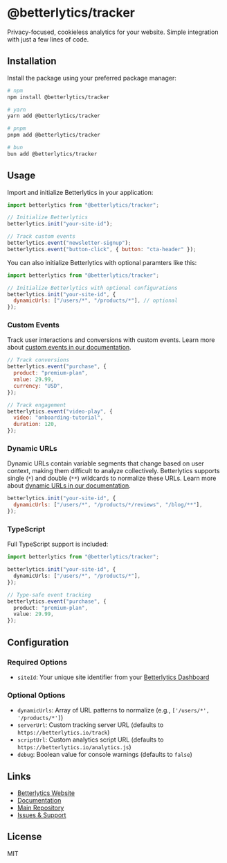 # @betterlytics/tracker

Privacy-focused, cookieless analytics for your website. Simple integration with just a few lines of code.

## Installation

Install the package using your preferred package manager:

```bash
# npm
npm install @betterlytics/tracker

# yarn
yarn add @betterlytics/tracker

# pnpm
pnpm add @betterlytics/tracker

# bun
bun add @betterlytics/tracker
```

## Usage

Import and initialize Betterlytics in your application:

```javascript
import betterlytics from "@betterlytics/tracker";

// Initialize Betterlytics
betterlytics.init("your-site-id");

// Track custom events
betterlytics.event("newsletter-signup");
betterlytics.event("button-click", { button: "cta-header" });
```

You can also initialize Betterlytics with optional paramters like this:

```javascript
import betterlytics from "@betterlytics/tracker";

// Initialize Betterlytics with optional configurations
betterlytics.init("your-site-id", {
  dynamicUrls: ["/users/*", "/products/*"], // optional
});
```

### Custom Events

Track user interactions and conversions with custom events. Learn more about [custom events in our documentation](https://betterlytics.io/docs/integration/custom-events).

```javascript
// Track conversions
betterlytics.event("purchase", {
  product: "premium-plan",
  value: 29.99,
  currency: "USD",
});

// Track engagement
betterlytics.event("video-play", {
  video: "onboarding-tutorial",
  duration: 120,
});
```

### Dynamic URLs

Dynamic URLs contain variable segments that change based on user context, making them difficult to analyze collectively. Betterlytics supports single (`*`) and double (`**`) wildcards to normalize these URLs. Learn more about [dynamic URLs in our documentation](https://betterlytics.io/docs/integration/dynamic-urls).

```javascript
betterlytics.init("your-site-id", {
  dynamicUrls: ["/users/*", "/products/*/reviews", "/blog/**"],
});
```

### TypeScript

Full TypeScript support is included:

```typescript
import betterlytics from "@betterlytics/tracker";

betterlytics.init("your-site-id", {
  dynamicUrls: ["/users/*", "/products/*"],
});

// Type-safe event tracking
betterlytics.event("purchase", {
  product: "premium-plan",
  value: 29.99,
});
```

## Configuration

### Required Options

- `siteId`: Your unique site identifier from your [Betterlytics Dashboard](https://betterlytics.io)

### Optional Options

- `dynamicUrls`: Array of URL patterns to normalize (e.g., `['/users/*', '/products/*']`)
- `serverUrl`: Custom tracking server URL (defaults to `https://betterlytics.io/track`)
- `scriptUrl`: Custom analytics script URL (defaults to `https://betterlytics.io/analytics.js`)
- `debug`: Boolean value for console warnings (defaults to `false`)

## Links

- [Betterlytics Website](https://betterlytics.io)
- [Documentation](https://betterlytics.io/docs)
- [Main Repository](https://github.com/betterlytics/betterlytics)
- [Issues & Support](https://github.com/betterlytics/tracker/issues)

## License

MIT
